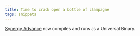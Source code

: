 ```yaml
---
title: Time to crack open a bottle of champagne
tags: snippets
---
```


[Synergy Advance](http://typechecked.net/a/products/synergy-advance/) now compiles and runs as a Universal Binary.
